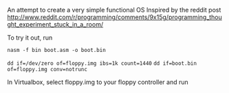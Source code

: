 An attempt to create a very simple functional OS
Inspired by the reddit post http://www.reddit.com/r/programming/comments/9x15g/programming_thought_experiment_stuck_in_a_room/


To try it out, run

`nasm -f bin boot.asm -o boot.bin`

`dd if=/dev/zero of=floppy.img ibs=1k count=1440`
`dd if=boot.bin of=floppy.img conv=notrunc`

In Virtualbox, select floppy.img to your floppy controller and run
